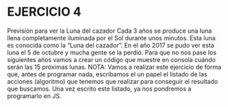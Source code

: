 # EJERCICIO 4
Previsión para ver la Luna del cazador
Cada 3 años se produce una luna llena completamente iluminada por el Sol durante unos minutos. Esta luna es conocida como la “Luna del cazador”. En el año 2017 se pudo ver esta luna el 5 de octubre y mucha gente se la perdió. Para que no nos pase los siguientes años vamos a crear un código que muestre en consola cuándo serán las 15 próximas lunas.
NOTA: Vamos a realizar este ejercicio de forma que, antes de programar nada, escribamos el un papel el listado de las acciones (algoritmo) que tenemos que realizar para conseguir el resultado que buscamos. Una vez escrito este listado, ya nos pondremos a programarlo en JS.
